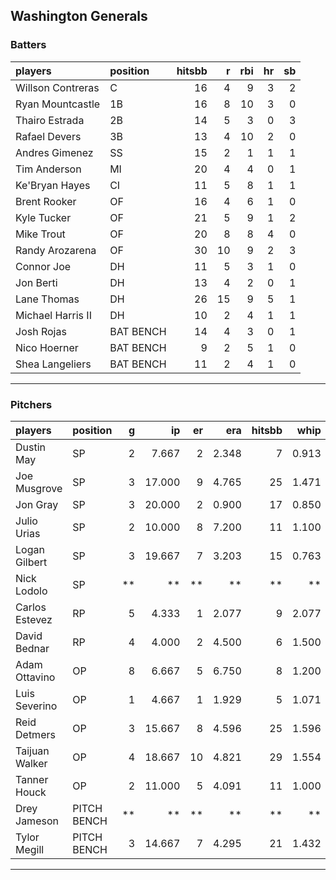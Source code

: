 ## Washington Generals

### Batters

 
|players           |position  | hitsbb|  r| rbi| hr| sb| 
|:-----------------|:---------|------:|--:|---:|--:|--:| 
|Willson Contreras |C         |     16|  4|   9|  3|  2| 
|Ryan Mountcastle  |1B        |     16|  8|  10|  3|  0| 
|Thairo Estrada    |2B        |     14|  5|   3|  0|  3| 
|Rafael Devers     |3B        |     13|  4|  10|  2|  0| 
|Andres Gimenez    |SS        |     15|  2|   1|  1|  1| 
|Tim Anderson      |MI        |     20|  4|   4|  0|  1| 
|Ke'Bryan Hayes    |CI        |     11|  5|   8|  1|  1| 
|Brent Rooker      |OF        |     16|  4|   6|  1|  0| 
|Kyle Tucker       |OF        |     21|  5|   9|  1|  2| 
|Mike Trout        |OF        |     20|  8|   8|  4|  0| 
|Randy Arozarena   |OF        |     30| 10|   9|  2|  3| 
|Connor Joe        |DH        |     11|  5|   3|  1|  0| 
|Jon Berti         |DH        |     13|  4|   2|  0|  1| 
|Lane Thomas       |DH        |     26| 15|   9|  5|  1| 
|Michael Harris II |DH        |     10|  2|   4|  1|  1| 
|Josh Rojas        |BAT BENCH |     14|  4|   3|  0|  1| 
|Nico Hoerner      |BAT BENCH |      9|  2|   5|  1|  0| 
|Shea Langeliers   |BAT BENCH |     11|  2|   4|  1|  0| 


* * *

### Pitchers

 
|players        |position    |  g|     ip| er|   era| hitsbb|  whip| so|  w| sv| 
|:--------------|:-----------|--:|------:|--:|-----:|------:|-----:|--:|--:|--:| 
|Dustin May     |SP          |  2|  7.667|  2| 2.348|      7| 0.913|  5|  0|  0| 
|Joe Musgrove   |SP          |  3| 17.000|  9| 4.765|     25| 1.471| 17|  1|  0| 
|Jon Gray       |SP          |  3| 20.000|  2| 0.900|     17| 0.850| 19|  3|  0| 
|Julio Urias    |SP          |  2| 10.000|  8| 7.200|     11| 1.100|  5|  1|  0| 
|Logan Gilbert  |SP          |  3| 19.667|  7| 3.203|     15| 0.763| 19|  2|  0| 
|Nick Lodolo    |SP          | **|     **| **|    **|     **|    **| **| **| **| 
|Carlos Estevez |RP          |  5|  4.333|  1| 2.077|      9| 2.077|  6|  0|  4| 
|David Bednar   |RP          |  4|  4.000|  2| 4.500|      6| 1.500|  5|  0|  0| 
|Adam Ottavino  |OP          |  8|  6.667|  5| 6.750|      8| 1.200|  6|  0|  1| 
|Luis Severino  |OP          |  1|  4.667|  1| 1.929|      5| 1.071|  5|  0|  0| 
|Reid Detmers   |OP          |  3| 15.667|  8| 4.596|     25| 1.596| 20|  0|  0| 
|Taijuan Walker |OP          |  4| 18.667| 10| 4.821|     29| 1.554|  8|  1|  0| 
|Tanner Houck   |OP          |  2| 11.000|  5| 4.091|     11| 1.000| 13|  0|  0| 
|Drey Jameson   |PITCH BENCH | **|     **| **|    **|     **|    **| **| **| **| 
|Tylor Megill   |PITCH BENCH |  3| 14.667|  7| 4.295|     21| 1.432| 13|  2|  0| 


* * *


